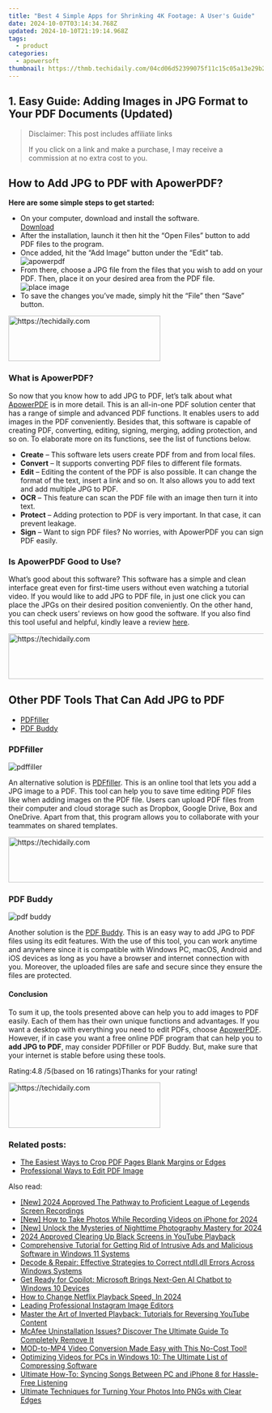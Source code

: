 ```yaml
---
title: "Best 4 Simple Apps for Shrinking 4K Footage: A User's Guide"
date: 2024-10-07T03:14:34.768Z
updated: 2024-10-10T21:19:14.968Z
tags:
  - product
categories:
  - apowersoft
thumbnail: https://thmb.techidaily.com/04cd06d52399075f11c15c05a13e29b26c1429efba226e9e1f8c0fb8fb4b1fd0.jpg
---
```


## 1. Easy Guide: Adding Images in JPG Format to Your PDF Documents (Updated)

>  Disclaimer: This post includes affiliate links
>
>  If you click on a link and make a purchase, I may receive a commission at no extra cost to you.
>

## How to Add JPG to PDF with ApowerPDF?

**Here are some simple steps to get started:**

* On your computer, download and install the software.  
[Download](https://tools.techidaily.com/apowersoft/products/)
* After the installation, launch it then hit the “Open Files” button to add PDF files to the program.
* Once added, hit the “Add Image” button under the “Edit” tab.  
![apowerpdf](https://www.apowersoft.com//webusupload.aoscdn.com/apowercom/wp-content/uploads/2020/07/add-image.jpg.webp)
* From there, choose a JPG file from the files that you wish to add on your PDF. Then, place it on your desired area from the PDF file.  
![place image](https://www.apowersoft.com//webusupload.aoscdn.com/apowercom/wp-content/uploads/2020/07/place-jpg.jpg.webp)
* To save the changes you’ve made, simply hit the “File” then “Save” button.

<!-- affiliate ads begin -->
<a href="https://aligracehair.sjv.io/c/5597632/2016129/19272" target="_top" id="2016129">
  <img src="//a.impactradius-go.com/display-ad/19272-2016129" border="0" alt="https://techidaily.com" width="300" height="90"/>
</a>
<img height="0" width="0" src="https://aligracehair.sjv.io/i/5597632/2016129/19272" style="position:absolute;visibility:hidden;" border="0" />
<!-- affiliate ads end -->

### What is ApowerPDF?

So now that you know how to add JPG to PDF, let’s talk about what [ApowerPDF](https://tools.techidaily.com/apowersoft/apower-pdf/) is in more detail. This is an all-in-one PDF solution center that has a range of simple and advanced PDF functions. It enables users to add images in the PDF conveniently. Besides that, this software is capable of creating PDF, converting, editing, signing, merging, adding protection, and so on. To elaborate more on its functions, see the list of functions below.

* **Create** – This software lets users create PDF from and from local files.
* **Convert** – It supports converting PDF files to different file formats.
* **Edit**  – Editing the content of the PDF is also possible. It can change the format of the text, insert a link and so on. It also allows you to add text and add multiple JPG to PDF.
* **OCR** – This feature can scan the PDF file with an image then turn it into text.
* **Protect** – Adding protection to PDF is very important. In that case, it can prevent leakage.
* **Sign** – Want to sign PDF files? No worries, with ApowerPDF you can sign PDF easily.

### Is ApowerPDF Good to Use?

What’s good about this software? This software has a simple and clean interface great even for first-time users without even watching a tutorial video. If you would like to add JPG to PDF file, in just one click you can place the JPGs on their desired position conveniently. On the other hand, you can check users’ reviews on how good the software. If you also find this tool useful and helpful, kindly leave a review [here](https://www.g2crowd.com/products/apowerpdf/reviews).

<!-- affiliate ads begin -->
<a href="https://aligracehair.sjv.io/c/5597632/2006960/19272" target="_top" id="2006960">
  <img src="//a.impactradius-go.com/display-ad/19272-2006960" border="0" alt="https://techidaily.com" width="728" height="90"/>
</a>
<img height="0" width="0" src="https://aligracehair.sjv.io/i/5597632/2006960/19272" style="position:absolute;visibility:hidden;" border="0" />
<!-- affiliate ads end -->

## Other PDF Tools That Can Add JPG to PDF

* [PDFfiller](https://tools.techidaily.com/apowersoft/products/)
* [PDF Buddy](https://tools.techidaily.com/apowersoft/products/)

### PDFfiller

![pdffiller](https://www.apowersoft.com//webusupload.aoscdn.com/apowercom/wp-content/uploads/2020/07/add-image-pdffiller.jpg.webp)

An alternative solution is [PDFfiller](https://www.pdffiller.com/en/categories/add-image.htm). This is an online tool that lets you add a JPG image to a PDF. This tool can help you to save time editing PDF files like when adding images on the PDF file. Users can upload PDF files from their computer and cloud storage such as Dropbox, Google Drive, Box and OneDrive. Apart from that, this program allows you to collaborate with your teammates on shared templates.

<!-- affiliate ads begin -->
<a href="https://ursime.pxf.io/c/5597632/2136548/16384" target="_top" id="2136548">
  <img src="//a.impactradius-go.com/display-ad/16384-2136548" border="0" alt="https://techidaily.com" width="728" height="90"/>
</a>
<img height="0" width="0" src="https://ursime.pxf.io/i/5597632/2136548/16384" style="position:absolute;visibility:hidden;" border="0" />
<!-- affiliate ads end -->

### PDF Buddy

![pdf buddy](https://www.apowersoft.com//webusupload.aoscdn.com/apowercom/wp-content/uploads/2020/07/add-jpg-using-pdfbuddy.jpg.webp)

Another solution is the [PDF Buddy](https://www.pdfbuddy.com/how-to/add-image-to-pdf). This is an easy way to add JPG to PDF files using its edit features. With the use of this tool, you can work anytime and anywhere since it is compatible with Windows PC, macOS, Android and iOS devices as long as you have a browser and internet connection with you. Moreover, the uploaded files are safe and secure since they ensure the files are protected.

#### Conclusion

To sum it up, the tools presented above can help you to add images to PDF easily. Each of them has their own unique functions and advantages. If you want a desktop with everything you need to edit PDFs, choose [ApowerPDF](https://tools.techidaily.com/apowersoft/apower-pdf/). However, if in case you want a free online PDF program that can help you to **add JPG to PDF**, may consider PDFfiller or PDF Buddy. But, make sure that your internet is stable before using these tools.

Rating:4.8 /5(based on 16 ratings)Thanks for your rating!

<!-- affiliate ads begin -->
<a href="https://aligracehair.sjv.io/c/5597632/2080342/19272" target="_top" id="2080342">
  <img src="//a.impactradius-go.com/display-ad/19272-2080342" border="0" alt="https://techidaily.com" width="300" height="90"/>
</a>
<img height="0" width="0" src="https://aligracehair.sjv.io/i/5597632/2080342/19272" style="position:absolute;visibility:hidden;" border="0" />
<!-- affiliate ads end -->

### Related posts:

* [The Easiest Ways to Crop PDF Pages Blank Margins or Edges](https://tools.techidaily.com/apowersoft/apower-pdf/)
* [Professional Ways to Edit PDF Image](https://tools.techidaily.com/apowersoft/apower-pdf/)

<ins class="adsbygoogle"
     style="display:block"
     data-ad-format="autorelaxed"
     data-ad-client="ca-pub-7571918770474297"
     data-ad-slot="1223367746"></ins>

<ins class="adsbygoogle"
     style="display:block"
     data-ad-client="ca-pub-7571918770474297"
     data-ad-slot="8358498916"
     data-ad-format="auto"
     data-full-width-responsive="true"></ins>

<span class="atpl-alsoreadstyle">Also read:</span>
<div><ul>
<li><a href="https://screen-capture.techidaily.com/new-2024-approved-the-pathway-to-proficient-league-of-legends-screen-recordings/"><u>[New] 2024 Approved The Pathway to Proficient League of Legends Screen Recordings</u></a></li>
<li><a href="https://vp-tips.techidaily.com/new-how-to-take-photos-while-recording-videos-on-iphone-for-2024/"><u>[New] How to Take Photos While Recording Videos on iPhone for 2024</u></a></li>
<li><a href="https://desktop-recording.techidaily.com/new-unlock-the-mysteries-of-nighttime-photography-mastery-for-2024/"><u>[New] Unlock the Mysteries of Nighttime Photography Mastery for 2024</u></a></li>
<li><a href="https://youtube-zero.techidaily.com/approved-clearing-up-black-screens-in-youtube-playback/"><u>2024 Approved Clearing Up Black Screens in YouTube Playback</u></a></li>
<li><a href="https://discover-fantastic.techidaily.com/comprehensive-tutorial-for-getting-rid-of-intrusive-ads-and-malicious-software-in-windows-11-systems/"><u>Comprehensive Tutorial for Getting Rid of Intrusive Ads and Malicious Software in Windows 11 Systems</u></a></li>
<li><a href="https://techtrends.techidaily.com/decode-and-repair-effective-strategies-to-correct-ntdlldll-errors-across-windows-systems/"><u>Decode & Repair: Effective Strategies to Correct ntdll.dll Errors Across Windows Systems</u></a></li>
<li><a href="https://win-excellent.techidaily.com/get-ready-for-copilot-microsoft-brings-next-gen-ai-chatbot-to-windows-10-devices/"><u>Get Ready for Copilot: Microsoft Brings Next-Gen AI Chatbot to Windows 10 Devices</u></a></li>
<li><a href="https://some-techniques.techidaily.com/how-to-change-netflix-playback-speed-in-2024/"><u>How to Change Netflix Playback Speed, In 2024</u></a></li>
<li><a href="https://discover-fantastic.techidaily.com/leading-professional-instagram-image-editors/"><u>Leading Professional Instagram Image Editors</u></a></li>
<li><a href="https://discover-fantastic.techidaily.com/master-the-art-of-inverted-playback-tutorials-for-reversing-youtube-content/"><u>Master the Art of Inverted Playback: Tutorials for Reversing YouTube Content</u></a></li>
<li><a href="https://win-updates.techidaily.com/mcafee-uninstallation-issues-discover-the-ultimate-guide-to-completely-remove-it/"><u>McAfee Uninstallation Issues? Discover The Ultimate Guide To Completely Remove It</u></a></li>
<li><a href="https://discover-fantastic.techidaily.com/mod-to-mp4-video-conversion-made-easy-with-this-no-cost-tool/"><u>MOD-to-MP4 Video Conversion Made Easy with This No-Cost Tool!</u></a></li>
<li><a href="https://discover-fantastic.techidaily.com/optimizing-videos-for-pcs-in-windows-10-the-ultimate-list-of-compressing-software/"><u>Optimizing Videos for PCs in Windows 10: The Ultimate List of Compressing Software</u></a></li>
<li><a href="https://discover-fantastic.techidaily.com/ultimate-how-to-syncing-songs-between-pc-and-iphone-8-for-hassle-free-listening/"><u>Ultimate How-To: Syncing Songs Between PC and iPhone 8 for Hassle-Free Listening</u></a></li>
<li><a href="https://discover-fantastic.techidaily.com/ultimate-techniques-for-turning-your-photos-into-pngs-with-clear-edges/"><u>Ultimate Techniques for Turning Your Photos Into PNGs with Clear Edges</u></a></li>
</ul></div>

